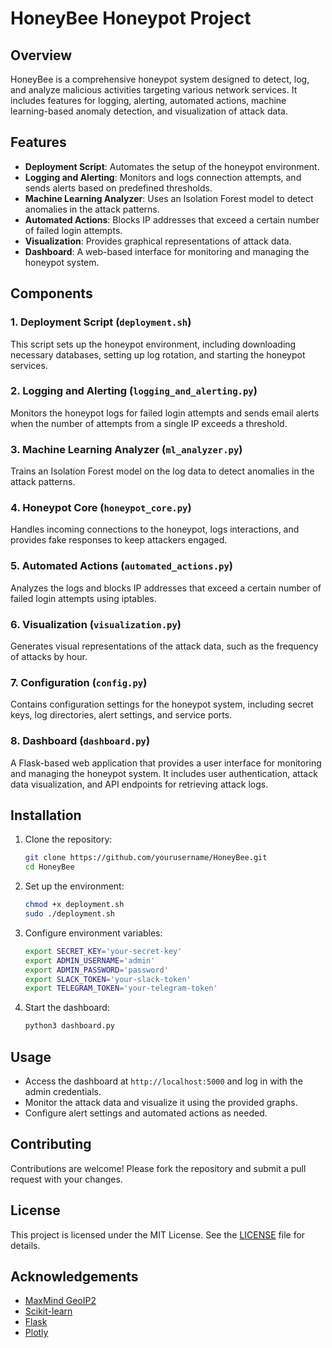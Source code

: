 # HoneyBee Honeypot Project

## Overview

HoneyBee is a comprehensive honeypot system designed to detect, log, and analyze malicious activities targeting various network services. It includes features for logging, alerting, automated actions, machine learning-based anomaly detection, and visualization of attack data.

## Features

- **Deployment Script**: Automates the setup of the honeypot environment.
- **Logging and Alerting**: Monitors and logs connection attempts, and sends alerts based on predefined thresholds.
- **Machine Learning Analyzer**: Uses an Isolation Forest model to detect anomalies in the attack patterns.
- **Automated Actions**: Blocks IP addresses that exceed a certain number of failed login attempts.
- **Visualization**: Provides graphical representations of attack data.
- **Dashboard**: A web-based interface for monitoring and managing the honeypot system.

## Components

### 1. Deployment Script (`deployment.sh`)

This script sets up the honeypot environment, including downloading necessary databases, setting up log rotation, and starting the honeypot services.

### 2. Logging and Alerting (`logging_and_alerting.py`)

Monitors the honeypot logs for failed login attempts and sends email alerts when the number of attempts from a single IP exceeds a threshold.

### 3. Machine Learning Analyzer (`ml_analyzer.py`)

Trains an Isolation Forest model on the log data to detect anomalies in the attack patterns.

### 4. Honeypot Core (`honeypot_core.py`)

Handles incoming connections to the honeypot, logs interactions, and provides fake responses to keep attackers engaged.

### 5. Automated Actions (`automated_actions.py`)

Analyzes the logs and blocks IP addresses that exceed a certain number of failed login attempts using iptables.

### 6. Visualization (`visualization.py`)

Generates visual representations of the attack data, such as the frequency of attacks by hour.

### 7. Configuration (`config.py`)

Contains configuration settings for the honeypot system, including secret keys, log directories, alert settings, and service ports.

### 8. Dashboard (`dashboard.py`)

A Flask-based web application that provides a user interface for monitoring and managing the honeypot system. It includes user authentication, attack data visualization, and API endpoints for retrieving attack logs.

## Installation

1. Clone the repository:
    ```bash
    git clone https://github.com/yourusername/HoneyBee.git
    cd HoneyBee
    ```

2. Set up the environment:
    ```bash
    chmod +x deployment.sh
    sudo ./deployment.sh
    ```

3. Configure environment variables:
    ```bash
    export SECRET_KEY='your-secret-key'
    export ADMIN_USERNAME='admin'
    export ADMIN_PASSWORD='password'
    export SLACK_TOKEN='your-slack-token'
    export TELEGRAM_TOKEN='your-telegram-token'
    ```

4. Start the dashboard:
    ```bash
    python3 dashboard.py
    ```

## Usage

- Access the dashboard at `http://localhost:5000` and log in with the admin credentials.
- Monitor the attack data and visualize it using the provided graphs.
- Configure alert settings and automated actions as needed.

## Contributing

Contributions are welcome! Please fork the repository and submit a pull request with your changes.

## License

This project is licensed under the MIT License. See the [LICENSE](LICENSE) file for details.

## Acknowledgements

- [MaxMind GeoIP2](https://www.maxmind.com/en/geoip2-services-and-databases)
- [Scikit-learn](https://scikit-learn.org/)
- [Flask](https://flask.palletsprojects.com/)
- [Plotly](https://plotly.com/)
